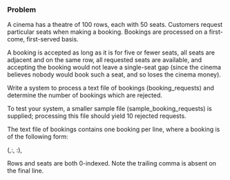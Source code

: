 ### Problem

A cinema has a theatre of 100 rows, each with 50 seats.
Customers request particular seats when making a booking. 
Bookings are processed on a first-come, first-served basis.

A booking is accepted as long as it is for five or fewer
seats, all seats are adjacent and on the same row, all
requested seats are available, and accepting the booking
would not leave a single-seat gap (since the cinema 
believes nobody would book such a seat, and so loses the
cinema money).

Write a system to process a text file of bookings 
(booking_requests) and determine the number of bookings 
which are rejected. 

To test your system, a smaller sample file 
(sample_booking_requests) is supplied; processing this file
should yield 10 rejected requests.

 

The text file of bookings contains one booking per line,
where a booking is of the following form:

(<id>,<index of first seat row>:<index of first seat within row>,
<index of last seat row>:<index of last seat within row>),

Rows and seats are both 0-indexed. Note the trailing comma is
absent on the final line.